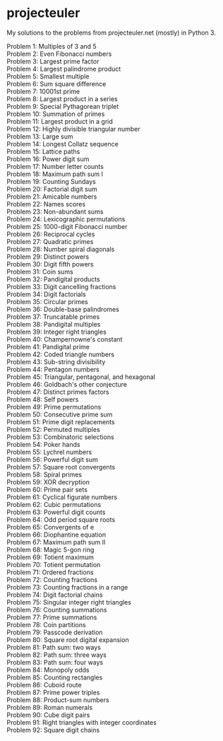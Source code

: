 projecteuler
============

My solutions to the problems from projecteuler.net (mostly) in Python 3.

Problem 1: Multiples of 3 and 5  
Problem 2: Even Fibonacci numbers  
Problem 3: Largest prime factor  
Problem 4: Largest palindrome product  
Problem 5: Smallest multiple  
Problem 6: Sum square difference  
Problem 7: 10001st prime  
Problem 8: Largest product in a series  
Problem 9: Special Pythagorean triplet  
Problem 10: Summation of primes  
Problem 11: Largest product in a grid  
Problem 12: Highly divisible triangular number  
Problem 13: Large sum  
Problem 14: Longest Collatz sequence  
Problem 15: Lattice paths  
Problem 16: Power digit sum  
Problem 17: Number letter counts  
Problem 18: Maximum path sum I  
Problem 19: Counting Sundays  
Problem 20: Factorial digit sum  
Problem 21: Amicable numbers  
Problem 22: Names scores  
Problem 23: Non-abundant sums  
Problem 24: Lexicographic permutations  
Problem 25: 1000-digit Fibonacci number  
Problem 26: Reciprocal cycles  
Problem 27: Quadratic primes  
Problem 28: Number spiral diagonals  
Problem 29: Distinct powers  
Problem 30: Digit fifth powers  
Problem 31: Coin sums  
Problem 32: Pandigital products  
Problem 33: Digit cancelling fractions  
Problem 34: Digit factorials  
Problem 35: Circular primes  
Problem 36: Double-base palindromes  
Problem 37: Truncatable primes  
Problem 38: Pandigital multiples  
Problem 39: Integer right triangles  
Problem 40: Champernowne's constant  
Problem 41: Pandigital prime  
Problem 42: Coded triangle numbers  
Problem 43: Sub-string divisibility  
Problem 44: Pentagon numbers  
Problem 45: Triangular, pentagonal, and hexagonal  
Problem 46: Goldbach's other conjecture  
Problem 47: Distinct primes factors  
Problem 48: Self powers  
Problem 49: Prime permutations  
Problem 50: Consecutive prime sum  
Problem 51: Prime digit replacements  
Problem 52: Permuted multiples  
Problem 53: Combinatoric selections  
Problem 54: Poker hands  
Problem 55: Lychrel numbers  
Problem 56: Powerful digit sum  
Problem 57: Square root convergents  
Problem 58: Spiral primes  
Problem 59: XOR decryption  
Problem 60: Prime pair sets  
Problem 61: Cyclical figurate numbers  
Problem 62: Cubic permutations  
Problem 63: Powerful digit counts  
Problem 64: Odd period square roots  
Problem 65: Convergents of e  
Problem 66: Diophantine equation  
Problem 67: Maximum path sum II  
Problem 68: Magic 5-gon ring  
Problem 69: Totient maximum  
Problem 70: Totient permutation  
Problem 71: Ordered fractions  
Problem 72: Counting fractions  
Problem 73: Counting fractions in a range  
Problem 74: Digit factorial chains  
Problem 75: Singular integer right triangles  
Problem 76: Counting summations  
Problem 77: Prime summations  
Problem 78: Coin partitions  
Problem 79: Passcode derivation  
Problem 80: Square root digital expansion  
Problem 81: Path sum: two ways  
Problem 82: Path sum: three ways  
Problem 83: Path sum: four ways  
Problem 84: Monopoly odds  
Problem 85: Counting rectangles  
Problem 86: Cuboid route  
Problem 87: Prime power triples  
Problem 88: Product-sum numbers  
Problem 89: Roman numerals  
Problem 90: Cube digit pairs  
Problem 91: Right triangles with integer coordinates  
Problem 92: Square digit chains  

